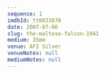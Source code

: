 ```yaml
---
sequence: 1
imdbId: tt0033870
date: 2007-07-06
slug: the-maltese-falcon-1941
medium: 35mm
venue: AFI Silver
venueNotes: null
mediumNotes: null
---
```

